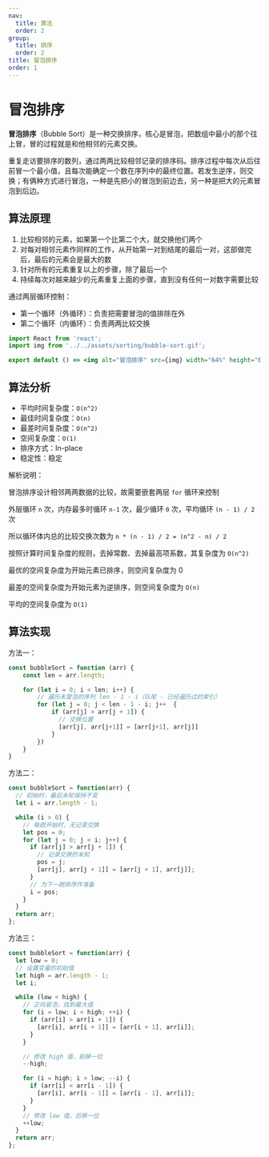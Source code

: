 ```yaml
---
nav:
  title: 算法
  order: 2
group:
  title: 排序
  order: 2
title: 冒泡排序
order: 1
---
```


# 冒泡排序

**冒泡排序**（Bubble Sort）是一种交换排序，核心是冒泡，把数组中最小的那个往上冒，冒的过程就是和他相邻的元素交换。

重复走访要排序的数列，通过两两比较相邻记录的排序码。排序过程中每次从后往前冒一个最小值，且每次能确定一个数在序列中的最终位置。若发生逆序，则交换；有俩种方式进行冒泡，一种是先把小的冒泡到前边去，另一种是把大的元素冒泡到后边。

## 算法原理

1. 比较相邻的元素，如果第一个比第二个大，就交换他们两个
2. 对每对相邻元素作同样的工作，从开始第一对到结尾的最后一对，这部做完后，最后的元素会是最大的数
3. 针对所有的元素重复以上的步骤，除了最后一个
4. 持续每次对越来越少的元素重复上面的步骤，直到没有任何一对数字需要比较

通过两层循环控制：

- 第一个循环（外循环）：负责把需要冒泡的值排除在外
- 第二个循环（内循环）：负责两两比较交换

```jsx | inline
import React from 'react';
import img from '../../assets/sorting/bubble-sort.gif';

export default () => <img alt="冒泡排序" src={img} width="64%" height="64%" />;
```

## 算法分析

- 平均时间复杂度：`O(n^2)`
- 最佳时间复杂度：`O(n)`
- 最差时间复杂度：`O(n^2)`
- 空间复杂度：`O(1)`
- 排序方式：In-place
- 稳定性：稳定

解析说明：

冒泡排序设计相邻两两数据的比较，故需要嵌套两层 `for` 循环来控制

外层循环 `n` 次，内存最多时循环 `n-1` 次，最少循环 `0` 次，平均循环 `(n - 1) / 2` 次

所以循环体内总的比较交换次数为 `n * (n - 1) / 2 = (n^2 - n) / 2`

按照计算时间复杂度的规则，去掉常数、去掉最高项系数，其复杂度为 `O(n^2)`

最优的空间复杂度为开始元素已排序，则空间复杂度为 0

最差的空间复杂度为开始元素为逆排序，则空间复杂度为 `O(n)`

平均的空间复杂度为 `O(1)`

## 算法实现

方法一：

```js
const bubbleSort = function (arr) {
    const len = arr.length;

    for (let i = 0; i < len; i++) {
        // 遍历未冒泡的序列 len - 1 - i（队尾 - 已经遍历过的索引）
        for (let j = 0; j < len - 1 - i; j++  {
            if (arr[j] > arr[j + 1]) {
              // 交换位置
              [arr[j], arr[j+1]] = [arr[j+1], arr[j]]
            }
        })
    }
}
```

方法二：

```js
const bubbleSort = function(arr) {
  // 初始时，最后未知保持不变
  let i = arr.length - 1;

  while (i > 0) {
    // 每趟开始时，无记录交换
    let pos = 0;
    for (let j = 0; j < i; j++) {
      if (arr[j] > arr[j + 1]) {
        // 记录交换的未知
        pos = j;
        [arr[j], arr[j + 1]] = [arr[j + 1], arr[j]];
      }
      // 为下一趟排序作准备
      i = pos;
    }
  }
  return arr;
};
```

方法三：

```js
const bubbleSort = function(arr) {
  let low = 0;
  // 设置变量的初始值
  let high = arr.length - 1;
  let i;

  while (low < high) {
    // 正向冒泡，找到最大值
    for (i = low; i < high; ++i) {
      if (arr[i] > arr[i + 1]) {
        [arr[i], arr[i + 1]] = [arr[i + 1], arr[i]];
      }
    }

    // 修改 high 值，前移一位
    --high;

    for (i = high; i > low; --i) {
      if (arr[i] < arr[i - 1]) {
        [arr[i], arr[i - 1]] = [arr[i - 1], arr[i]];
      }
    }
    // 修改 low 值，后移一位
    ++low;
  }
  return arr;
};
```
